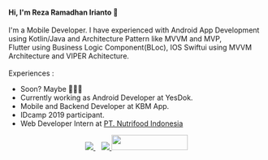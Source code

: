 #### Hi, I'm Reza Ramadhan Irianto 👋
 
I'm a Mobile Developer. I have experienced with Android App Development using Kotlin/Java and Architecture Pattern like MVVM and MVP,  
Flutter using Business Logic Component(BLoc), IOS Swiftui using MVVM Architecture and VIPER Achitecture. <br/>  
Experiences : 
- Soon? Maybe 🤣🤣🤣
- Currently working as Android Developer at YesDok.
- Mobile and Backend Developer at KBM App.
- IDcamp 2019 participant.
- Web Developer Intern at [PT. Nutrifood Indonesia](http://nutrifood.co.id) 
     
<p align='center'> 
    <a href="http://rezaramadhanirianto.com/">  
       <img src="https://img.shields.io/badge/Portfolio%20Website-%231DA1F2.svg?&style=for-the-badge&logo=internet&logoColor=white" />
    </a>&nbsp;&nbsp;
    <a href="https://www.linkedin.com/in/rezaramadhanirianto/">
       <img src="https://img.shields.io/badge/linkedin-%230077B5.svg?&style=for-the-badge&logo=linkedin&logoColor=white" />
    </a>
    <a href="https://rezaramadhanirianto.medium.com/">
       <img src="https://user-images.githubusercontent.com/46983732/149792919-367cc2f3-fcea-4d12-aa89-984c6af8b289.png" width="150" height="30"/>
    </a>
</p>
 
